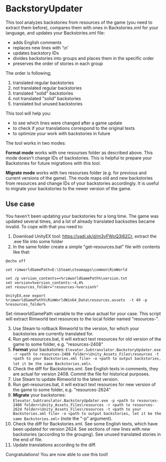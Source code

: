 # BackstoryUpdater

This tool analyzes backstories from resources of the game (you need to extract them before), compares them with ones in Backstories.xml for your language, and updates your Backstories.xml file:
* adds English comments
* replaces new lines with '\n'
* updates backstory IDs
* divides backstories into groups and places them in the specific order
* preserves the order of stories in each group

The order is following;
1. translated regular backstories
2. not translated regular backstories
3. translated "solid" backstories
4. not translated "solid" backstories
5. translated but unused backstories

This tool will help you:
* to see which lines were changed after a game update
* to check if your translations correspond to the original texts
* to optimize your work with backstories in future

The tool works in two modes:

**Format mode** works with one resourses folder as described above. This mode doesn't change IDs of backstories. This is helpful to prepare your Backstories for future migrations with this tool.

**Migrate mode** works with two resourses folder (e.g. for previous and current versions of the game). The mode maps old and new backstories from resources and change IDs of your backstories accordingly. It is useful to migrate your backstories to the newer version of the game.

## Use case

You haven't been updating your backstories for a long time. The game was updated several times, and a lot of already translated backsoties became invalid. To cope with that you need to:

1. Download UnityEX tool: https://yadi.sk/d/m3vFWoQ3j62Cr, extract the .exe file into some folder
2. In the same folder create a simple "get-resources.bat" file with contents like that:
```
@echo off

set rimworldGamePath=E:\Steam\steamapps\common\RimWorld

set /p version_contents=<%rimworldGamePath%\version.txt
set version=%version_contents:~4,4%
set resources_folder="resources-%version%"

UnityEX.exe export %rimworldGamePath%\RimWorldWin64_Data\resources.assets  -t 49 -p %resources_folder%
```
Set rimworldGamePath variable to the value actual for your case.
This script will extract Rimworld text resources to the local folder named "resources-<game version>".

3. Use Steam to rollback Rimworld to the version, for which your backstories are currently translated for.
4. Run get-resources.bat, it will extract text resources for old version of the game to some folder, e.g. "resources-2408"
5. **Format** your backstories:
`Elevator.Subtranslator.BackstoryUpdater.exe -r <path to resources-2408 folder>\Unity_Assets_Files\resources -t <path to your Backstories.xml file> -o <path to output backstories, let it be the same Backstories.xml>`.
6. Check the diff for Backstories.xml. See English texts in comments, they are actual for version 2408. Commit the file for historical purposes.
7. Use Steam to update Rimworld to the latest version.
8. Run get-resources.bat, it will extract text resources for new version of the game to some folder, e.g. "resources-2624"
9. **Migrate** your backstories:
`Elevator.Subtranslator.BackstoryUpdater.exe -p <path to resources-2408 folder>\Unity_Assets_Files\resources -r <path to resources-2624 folder>\Unity_Assets_Files\resources -t <path to your Backstories.xml file> -o <path to output backstories, let it be the same Backstories.xml>` (note the "-p" argument).
10. Check the diff for Backstories.xml. See some English texts, which have been updated for version 2624. See sections of new lines with new backstories (according to the groupng). See unused translated stories in the end of file.
11. Update translations according to the diff.

Congratulations! You are now able to use this tool!
